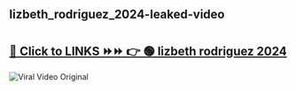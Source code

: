 
 ## lizbeth_rodriguez_2024-leaked-video 

# <h2><a href="https://clipsfans.com/lizbeth_rodriguez_2024&ref=git">🔗 Click to LINKS ⏩⏩ 👉 🟢 lizbeth rodriguez 2024 </a></h2>

<a href="https://clipsfans.com/lizbeth_rodriguez_2024&ref=git" rel="nofollow" data-target="animated-image.originalLink"><img src="https://i.ibb.co.com/xMMVF88/686577567.gif" alt="Viral Video Original" style="max-width: 100%; display: inline-block;" data-target="animated-image.originalImage"></a>
